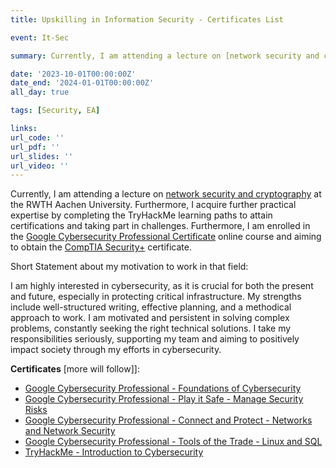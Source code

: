```yaml
---
title: Upskilling in Information Security - Certificates List

event: It-Sec

summary: Currently, I am attending a lecture on [network security and cryptography](https://online.rwth-aachen.de/RWTHonline/ee/ui/ca2/app/desktop/#/slc.tm.cp/student/courses/483913?$ctx=design=ca;lang=en&$scrollTo=toc_overview) at the RWTH Aachen University. Furthermore, I acquire further practical expertise by completing the TryHackMe learning paths to attain certifications and taking part in challenges. Furthermore, I am enrolled in the [Google Cybersecurity Professional Certificate](https://www.coursera.org/enroll/google-cybersecurity/paidmedia) online course and aiming to obtain the [CompTIA Security+](https://www.comptia.org/certifications/security) certificate. See more...

date: '2023-10-01T00:00:00Z'
date_end: '2024-01-01T00:00:00Z'
all_day: true

tags: [Security, EA]

links:
url_code: ''
url_pdf: ''
url_slides: ''
url_video: ''
---
```


Currently, I am attending a lecture on [network security and cryptography](https://online.rwth-aachen.de/RWTHonline/ee/ui/ca2/app/desktop/#/slc.tm.cp/student/courses/483913?$ctx=design=ca;lang=en&$scrollTo=toc_overview) at the RWTH Aachen University. Furthermore, I acquire further practical expertise by completing the TryHackMe learning paths to attain certifications and taking part in challenges. Furthermore, I am enrolled in the [Google Cybersecurity Professional Certificate](https://www.coursera.org/enroll/google-cybersecurity/paidmedia) online course and aiming to obtain the [CompTIA Security+](https://www.comptia.org/certifications/security) certificate.

Short Statement about my motivation to work in that field:

I am highly interested in cybersecurity, as it is crucial for both the present and future, especially in protecting critical infrastructure. My strengths include well-structured writing, effective planning, and a methodical approach to work. I am motivated and persistent in solving complex problems, constantly seeking the right technical solutions. I take my responsibilities seriously, supporting my team and aiming to positively impact society through my efforts in cybersecurity.

**Certificates** [more will follow]]:
- [Google Cybersecurity Professional - Foundations of Cybersecurity](/uploads/cyber-cert-01.pdf)
- [Google Cybersecurity Professional - Play it Safe - Manage Security Risks](/uploads/cyber-cert-02.pdf)
- [Google Cybersecurity Professional - Connect and Protect - Networks and Network Security](/uploads/cyber-cert-03.pdf)
- [Google Cybersecurity Professional - Tools of the Trade - Linux and SQL](/uploads/cyber-cert-04.pdf)
- [TryHackMe - Introduction to Cybersecurity](/uploads/THM-B8W6MHUBRP-intro.pdf)